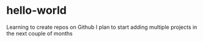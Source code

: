 # hello-world
Learning to create repos on Github
I plan to start adding multiple projects in the next couple of months
